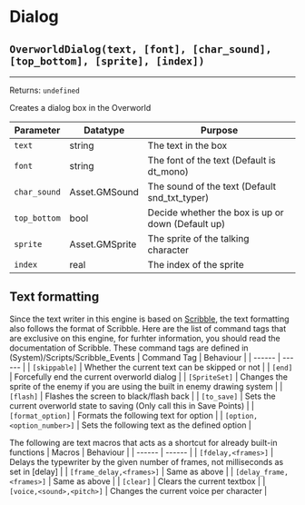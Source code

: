 # Dialog

## `OverworldDialog(text, [font], [char_sound], [top_bottom], [sprite], [index])`
---
 Returns: `undefined`

Creates a dialog box in the Overworld

| Parameter | Datatype  | Purpose |
|-----------|-----------|---------|
|`text` |string |The text in the box |
|`font` |string |The font of the text (Default is dt_mono) |
|`char_sound` |Asset.GMSound |The sound of the text (Default snd_txt_typer) |
|`top_bottom` |bool |Decide whether the box is up or down (Default up) |
|`sprite` |Asset.GMSprite |The sprite of the talking character |
|`index` |real |The index of the sprite |



























## Text formatting
Since the text writer in this engine is based on [Scribble](https://github.com/JujuAdams/Scribble), the text formatting also follows the format of Scribble.
Here are the list of command tags that are exclusive on this engine, for furhter information, you should read the documentation of Scribble.
These command tags are defined in (System)/Scripts/Scribble_Events
| Command Tag | Behaviour |
| ------ | ------ |
| `[skippable]` | Whether the current text can be skipped or not |
| `[end]` | Forcefully end the current overworld dialog |
| `[SpriteSet]` | Changes the sprite of the enemy if you are using the built in enemy drawing system |
| `[flash]` | Flashes the screen to black/flash back |
| `[to_save]` | Sets the current overworld state to saving (Only call this in Save Points) |
| `[format_option]` | Formats the following text for option |
| `[option,<option_number>]` | Sets the following text as the defined option |

The following are text macros that acts as a shortcut for already built-in functions
| Macros | Behaviour |
| ------ | ------ |
| `[fdelay,<frames>]` | Delays the typewriter by the given number of frames, not milliseconds as set in [delay] |
| `[frame_delay,<frames>]` | Same as above |
| `[delay_frame,<frames>]` | Same as above |
| `[clear]` | Clears the current textbox |
| `[voice,<sound>,<pitch>]` | Changes the current voice per character |